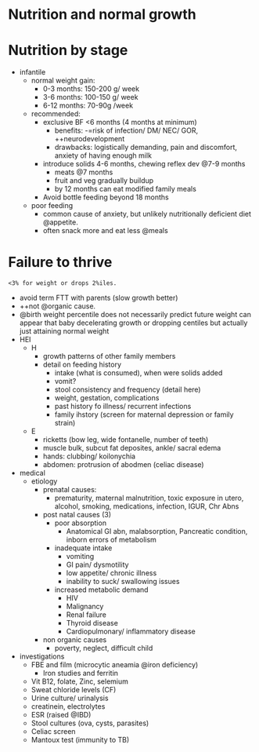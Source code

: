 # Nutrition and normal growth


# Nutrition by stage
- infantile
    + normal weight gain:
        * 0-3 months: 150-200 g/ week
        * 3-6 months: 100-150 g/ week
        * 6-12 months: 70-90g /week
    + recommended:
        * exclusive BF <6 months (4 months at minimum)
            - benefits: -=risk of infection/ DM/ NEC/ GOR, ++neurodevelopment
            - drawbacks: logistically demanding, pain and discomfort, anxiety of having enough milk
        * introduce solids 4-6 months, chewing reflex dev @7-9 months
            - meats @7 months
            - fruit and veg gradually buildup
            - by 12 months can eat modified family meals
        * Avoid bottle feeding beyond 18 months
    + poor feeding
        * common cause of anxiety, but unlikely nutritionally deficient diet @appetite.
        * often snack more and eat less @meals


# Failure to thrive
    <3% for weight or drops 2%iles.
- avoid term FTT with parents (slow growth better)
- ++not @organic cause. 
- @birth weight percentile does not necessarily predict future weight can appear that baby decelerating growth or dropping centiles but actually just attaining normal weight
- HEI
    + H
        * growth patterns of other family members
        * detail on feeding history 
            - intake (what is consumed), when were solids added
            - vomit? 
            - stool consistency and frequency (detail here)
            - weight, gestation, complications
            - past history fo illness/ recurrent infections
            - family ihstory (screen for maternal depression or family strain)
    + E
        * ricketts (bow leg, wide fontanelle, number of teeth)
        * muscle bulk, subcut fat deposites, ankle/ sacral edema
        * hands: clubbing/ koilonychia
        * abdomen: protrusion of abodmen (celiac disease)
- medical
    + etiology
        * prenatal causes:
            - prematurity, maternal malnutrition, toxic exposure in utero, alcohol, smoking, medications, infection, IGUR, Chr Abns
        * post natal causes (3)
            - poor absorption
                + Anatomical GI abn, malabsorption, Pancreatic condition, inborn errors of metabolism
            - inadequate intake
                + vomiting
                + GI pain/ dysmotility
                + low appetite/ chronic illness
                + inability to suck/ swallowing issues
            - increased metabolic demand
                + HIV
                + Malignancy
                + Renal failure
                + Thyroid disease
                + Cardiopulmonary/ inflammatory disease
        * non organic causes
            - poverty, neglect, difficult child
- investigations
    + FBE and film (microcytic aneamia @iron deficiency)
        * Iron studies and ferritin
    + Vit B12, folate, Zinc, selemium
    + Sweat chloride levels (CF)
    + Urine culture/ urinalysis
    + creatinein, electrolytes
    + ESR (raised @IBD)
    + Stool cultures (ova, cysts, parasites)
    + Celiac screen
    + Mantoux test (immunity to TB)